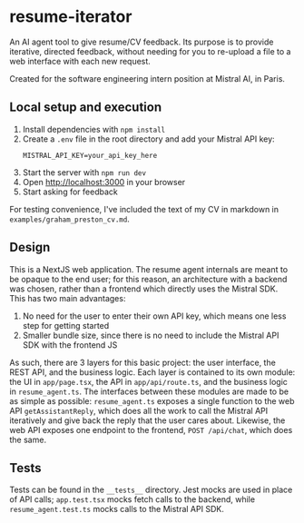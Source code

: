 # resume-iterator

An AI agent tool to give resume/CV feedback. Its purpose is to provide iterative, directed feedback, without needing for you to re-upload a file to a web interface with each new request.

Created for the software engineering intern position at Mistral AI, in Paris.

## Local setup and execution

1. Install dependencies with `npm install`
2. Create a `.env` file in the root directory and add your Mistral API key:
   ```
   MISTRAL_API_KEY=your_api_key_here
   ```
3. Start the server with `npm run dev`
4. Open [http://localhost:3000](http://localhost:3000) in your browser
5. Start asking for feedback

For testing convenience, I've included the text of my CV in markdown in `examples/graham_preston_cv.md`.

## Design

This is a NextJS web application. The resume agent internals are meant to be opaque to the end user; for this reason, an architecture with a backend was chosen, rather than a frontend which directly uses the Mistral SDK. This has two main advantages:
1. No need for the user to enter their own API key, which means one less step for getting started
2. Smaller bundle size, since there is no need to include the Mistral API SDK with the frontend JS

As such, there are 3 layers for this basic project: the user interface, the REST API, and the business logic. Each layer is contained to its own module: the UI in `app/page.tsx`, the API in `app/api/route.ts`, and the business logic in `resume_agent.ts`. The interfaces between these modules are made to be as simple as possible: `resume_agent.ts` exposes a single function to the web API `getAssistantReply`, which does all the work to call the Mistral API iteratively and give back the reply that the user cares about. Likewise, the web API exposes one endpoint to the frontend, `POST /api/chat`, which does the same.

## Tests

Tests can be found in the `__tests__` directory. Jest mocks are used in place of API calls; `app.test.tsx` mocks fetch calls to the backend, while `resume_agent.test.ts` mocks calls to the Mistral API SDK.